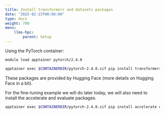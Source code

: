```yaml
---
title: Install transformers and datasets packages
date: "2025-02-23T00:00:00"
type: docs 
weight: 700
menu: 
    llms-hpc:
        parent: Setup
---
```


Using the PyTorch container:

```bash
module load apptainer pytorch/2.4.0

apptainer exec $CONTAINERDIR/pytorch-2.4.0.sif pip install transformers datasets

```

These packages are provided by Hugging Face (more details on Hugging Face in a bit).

For the fine-tuning example we will do later today, we will also need to install the accelerate and evaluate packages.

```bash
apptainer exec $CONTAINERDIR/pytorch-2.4.0.sif pip install accelerate evaluate
```

